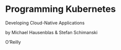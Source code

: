# Programming Kubernetes

Developing Cloud-Native Applications

by Michael Hausenblas & Stefan Schimanski

O’Reilly
